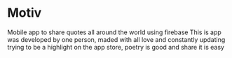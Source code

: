 # Motiv
Mobile app to share quotes all around the world using firebase
This is app was developed by one person, maded with all love and constantly updating trying to be a highlight on the app store, poetry is good and share it is easy
